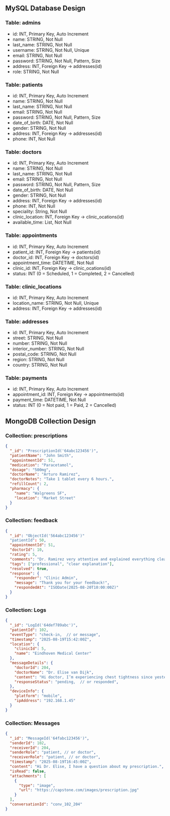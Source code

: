 ## MySQL Database Design
### Table: admins
  - id: INT, Primary Key, Auto Increment
  - name: STRING, Not Null
  - last_name: STRING, Not Null
  - username: STRING, Not Null, Unique
  - email: STRING, Not Null
  - password: STRING, Not Null, Pattern, Size
  - address: INT, Foreign Key -> addresses(id)
  - role: STRING, Not Null
### Table: patients
  - id: INT, Primary Key, Auto Increment
  - name: STRING, Not Null
  - last_name: STRING, Not Null
  - email: STRING, Not Null
  - password: STRING, Not Null, Pattern, Size
  - date_of_birth: DATE, Not Null
  - gender: STRING, Not Null
  - address: INT, Foreign Key -> addresses(id)
  - phone: INT, Not Null
### Table: doctors
  - id: INT, Primary Key, Auto Increment
  - name: STRING, Not Null
  - last_name: STRING, Not Null
  - email: STRING, Not Null
  - password: STRING, Not Null, Pattern, Size
  - date_of_birth: DATE, Not Null
  - gender: STRING, Not Null
  - address: INT, Foreign Key -> addresses(id)
  - phone: INT, Not Null
  - speciality: String, Not Null
  - clinic_location: INT, Foreign Key -> clinic_ocations(id)
  - available_time: List<String>, Not Null
### Table: appointments
  - id: INT, Primary Key, Auto Increment
  - patient_id: INT, Foreign Key -> patients(id)
  - doctor_id: INT, Foreign Key -> doctors(id)
  - appointment_time: DATETIME, Not Null
  - clinic_id: INT, Foreign Key -> clinic_ocations(id)
  - status: INT (0 = Scheduled, 1 = Completed, 2 = Cancelled)
### Table: clinic_locations
  - id: INT, Primary Key, Auto Increment
  - location_name: STRING, Not Null, Unique
  - address: INT, Foreign Key -> addresses(id)
### Table: addresses
  - id: INT, Primary Key, Auto Increment
  - street: STRING, Not Null
  - number: STRING, Not Null
  - interior_number: STRING, Not Null
  - postal_code: STRING, Not Null
  - region: STRING, Not Null
  - country: STRING, Not Null
### Table: payments
  - id: INT, Primary Key, Auto Increment
  - appointment_id: INT, Foreign Key -> appointments(id)
  - payment_time: DATETIME, Not Null
  - status: INT (0 = Not paid, 1 = Paid, 2 = Cancelled)
## MongoDB Collection Design
### Collection: prescriptions
```json
{
  "_id": "PrescriptionId('64abc123456')",
  "patientName": "John Smith",
  "appointmentId": 51,
  "medication": "Paracetamol",
  "dosage": "500mg",
  "doctorName": "Arturo Ramirez",
  "doctorNotes": "Take 1 tablet every 6 hours.",
  "refillCount": 2,
  "pharmacy": {
    "name": "Walgreens SF",
    "location": "Market Street"
  }
}
```
### Collection: feedback
```json
{
  "_id": "ObjectId('564abc123456')"
  "patientId": 50,
  "appointmentId": 51,
  "doctorId": 10,
  "rating": 5,
  "comments": "Dr. Ramirez very attentive and explained everything clear",
  "tags": ["professional", "clear explanation"],
  "resolved": true,
  "response": {
    "responder": "Clinic Admin",
    "message": "Thank you for your feedback!",
    "respondedAt": "ISODate(2025-08-20T10:00:00Z)"
  }
}
```
### Collection: Logs
```json
{
  "_id": "LogId('64def789abc')",
  "patientId": 102,
  "eventType": "check-in,  // or message",
  "timestamp": "2025-08-19T15:42:00Z",
  "location": {
    "clinicId": 5,
    "name": "Eindhoven Medical Center"
  },
  "messageDetails": {
    "doctorId": 204,
    "doctorName": "Dr. Elise van Dijk",
    "content": "Hi doctor, I’m experiencing chest tightness since yesterday.",
    "responseStatus": "pending,  // or responded",
  },
  "deviceInfo": {
    "platform": "mobile",
    "ipAddress": "192.168.1.45"
  }
}
```
### Collection: Messages
```json
{
  "_id": "MessageId('64fabc123456')",
  "senderId": 102,
  "receiverId": 204,
  "senderRole": "patient, // or doctor",
  "receiverRole": "patient, // or doctor",
  "timestamp": "2025-08-19T16:45:00Z",
  "content": "Hi Dr. Elise, I have a question about my prescription.",
  "isRead": false,
  "attachments": [
    {
      "type": "image",
      "url": "https://capstone.com/images/prescription.jpg"
    }
  ],
  "conversationId": "conv_102_204"
}
```


